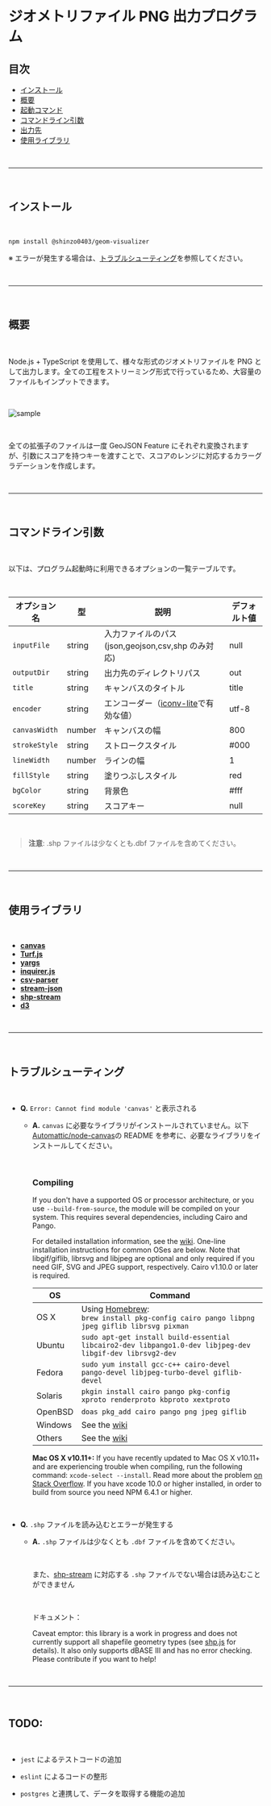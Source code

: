 # ジオメトリファイル PNG 出力プログラム

## 目次

- [インストール](#インストール)
- [概要](#概要)
- [起動コマンド](#起動コマンド)
- [コマンドライン引数](#コマンドライン引数)
- [出力先](#出力先)
- [使用ライブラリ](#使用ライブラリ)

<br />

---

<br />

## インストール

<br />

```bash
npm install @shinzo0403/geom-visualizer
```

※ エラーが発生する場合は、[トラブルシューティング](#トラブルシューティング)を参照してください。

<br />

---

<br />

## 概要

<br />

Node.js + TypeScript を使用して、様々な形式のジオメトリファイルを PNG として出力します。全ての工程をストリーミング形式で行っているため、大容量のファイルもインプットできます。

<br />

![sample](./document/example.png)

<br />

全ての拡張子のファイルは一度 GeoJSON Feature にそれぞれ変換されますが、引数にスコアを持つキーを渡すことで、スコアのレンジに対応するカラーグラデーションを作成します。

<br />

---

<br />

## コマンドライン引数

<br />

以下は、プログラム起動時に利用できるオプションの一覧テーブルです。

<br />

| オプション名  | 型     | 説明                                                                             | デフォルト値 |
| ------------- | ------ | -------------------------------------------------------------------------------- | ------------ |
| `inputFile`   | string | 入力ファイルのパス(json,geojson,csv,shp のみ対応)                                | null         |
| `outputDir`   | string | 出力先のディレクトリパス                                                         | out          |
| `title`       | string | キャンバスのタイトル                                                             | title        |
| `encoder`     | string | エンコーダー（[iconv-lite](https://github.com/ashtuchkin/iconv-lite)で有効な値） | utf-8        |
| `canvasWidth` | number | キャンバスの幅                                                                   | 800          |
| `strokeStyle` | string | ストロークスタイル                                                               | #000         |
| `lineWidth`   | number | ラインの幅                                                                       | 1            |
| `fillStyle`   | string | 塗りつぶしスタイル                                                               | red          |
| `bgColor`     | string | 背景色                                                                           | #fff         |
| `scoreKey`    | string | スコアキー                                                                       | null         |

<br />

> **注意**: .shp ファイルは少なくとも.dbf ファイルを含めてください。

<br />

---

<br />

## 使用ライブラリ

<br />

- [**canvas**](https://github.com/Automattic/node-canvas)
- [**Turf.js**](https://github.com/Turfjs/turf)
- [**yargs**](https://github.com/yargs/yargs)
- [**inquirer.js**](https://github.com/SBoudrias/Inquirer.js)
- [**csv-parser**](https://github.com/mafintosh/csv-parser)
- [**stream-json**](https://github.com/uhop/stream-json)
- [**shp-stream**](https://github.com/calvinmetcalf/shapefile)
- [**d3**](https://github.com/d3/d3)

<br />

---

<br />

## トラブルシューティング

<br />

- **Q.** `Error: Cannot find module 'canvas'` と表示される

  - **A.** `canvas` に必要なライブラリがインストールされていません。以下[Automattic/node-canvas]()の README を参考に、必要なライブラリをインストールしてください。

    <br />

    ### Compiling

    If you don't have a supported OS or processor architecture, or you use `--build-from-source`, the module will be compiled on your system. This requires several dependencies, including Cairo and Pango.

    For detailed installation information, see the [wiki](https://github.com/Automattic/node-canvas/wiki/_pages). One-line installation instructions for common OSes are below. Note that libgif/giflib, librsvg and libjpeg are optional and only required if you need GIF, SVG and JPEG support, respectively. Cairo v1.10.0 or later is required.

    | OS      | Command                                                                                                         |
    | ------- | --------------------------------------------------------------------------------------------------------------- |
    | OS X    | Using [Homebrew](https://brew.sh/):<br/>`brew install pkg-config cairo pango libpng jpeg giflib librsvg pixman` |
    | Ubuntu  | `sudo apt-get install build-essential libcairo2-dev libpango1.0-dev libjpeg-dev libgif-dev librsvg2-dev`        |
    | Fedora  | `sudo yum install gcc-c++ cairo-devel pango-devel libjpeg-turbo-devel giflib-devel`                             |
    | Solaris | `pkgin install cairo pango pkg-config xproto renderproto kbproto xextproto`                                     |
    | OpenBSD | `doas pkg_add cairo pango png jpeg giflib`                                                                      |
    | Windows | See the [wiki](https://github.com/Automattic/node-canvas/wiki/Installation:-Windows)                            |
    | Others  | See the [wiki](https://github.com/Automattic/node-canvas/wiki)                                                  |

    **Mac OS X v10.11+:** If you have recently updated to Mac OS X v10.11+ and are experiencing trouble when compiling, run the following command: `xcode-select --install`. Read more about the problem [on Stack Overflow](http://stackoverflow.com/a/32929012/148072).
    If you have xcode 10.0 or higher installed, in order to build from source you need NPM 6.4.1 or higher.

    <br />

- **Q.** `.shp` ファイルを読み込むとエラーが発生する

  - **A.** `.shp` ファイルは少なくとも `.dbf` ファイルを含めてください。

      <br />

    また、[shp-stream]() に対応する `.shp` ファイルでない場合は読み込むことができません

    <br />

    ドキュメント：

    Caveat emptor: this library is a work in progress and does not currently support all shapefile geometry types (see [shp.js](https://github.com/mbostock/shapefile/blob/master/shp.js) for details). It also only supports dBASE III and has no error checking. Please contribute if you want to help!

<br />

---

<br />

## TODO:

<br />

- `jest` によるテストコードの追加

- `eslint` によるコードの整形

- `postgres` と連携して、データを取得する機能の追加
